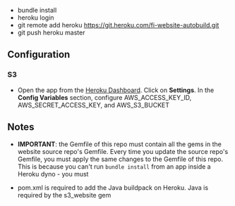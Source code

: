 * bundle install
* heroku login
* git remote add heroku https://git.heroku.com/fi-website-autobuild.git
* git push heroku master

## Configuration

### S3

* Open the app from the [Heroku Dashboard](https://dashboard.heroku.com/apps). Click on **Settings**. In the **Config Variables** section, configure AWS_ACCESS_KEY_ID, AWS_SECRET_ACCESS_KEY, and AWS_S3_BUCKET

## Notes

* **IMPORTANT**: the Gemfile of this repo must contain all the gems in the website source repo's Gemfile. Every time you update the source repo's Gemfile, you must apply the same changes to the Gemfile of this repo. This is because you can't run `bundle install` from an app inside a Heroku dyno - you must

* pom.xml is required to add the Java buildpack on Heroku. Java is required by the s3_website gem
